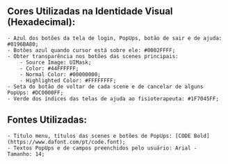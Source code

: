 ## Cores Utilizadas na Identidade Visual (Hexadecimal):
	- Azul dos botões da tela de login, PopUps, botão de sair e de ajuda: #0196BA80;
	- Botões azul quando cursor está sobre ele: #0002FFFF;
	- Obter transparência nos botões das scenes principais:
		- Source Image: UIMask;
		- Color: #44FFFFFF;
		- Normal Color: #00000000;
		- Highlighted Color: #FFFFFFFF;
	- Seta do botão de voltar de cada scene e de cancelar de alguns PopUps: #DC0000FF;
	- Verde dos índices das telas de ajuda ao fisioterapeuta: #1F7045FF;
## Fontes Utilizadas:
	- Titulo menu, títulos das scenes e botões de PopUps: [CODE Bold](https://www.dafont.com/pt/code.font);
	- Textos PopUps e de campos preenchidos pelo usuário: Arial -  Tamanho: 14;
